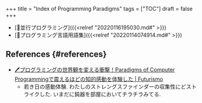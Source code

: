 +++
title = "Index of Programming Paradigms"
tags = ["TOC"]
draft = false
+++

-   [📝並行プログラミング]({{<relref "20220116195030.md#" >}})
-   [📝プログラミング言語用語集]({{<relref "20220114074914.md#" >}})


## References {#references}

-   [🖊プログラミングの世界観を変える衝撃！Paradigms of Computer Programmingで震えるほどの知的感動を体験した | Futurismo](https://futurismo.biz/archives/2427/)
    -   若き日の感動体験. わたしのストレングスファインダーの収集性にどストライクした.
        いまだに鈍器を部屋においてチラチラみてる.
